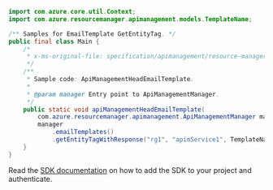 ```java
import com.azure.core.util.Context;
import com.azure.resourcemanager.apimanagement.models.TemplateName;

/** Samples for EmailTemplate GetEntityTag. */
public final class Main {
    /*
     * x-ms-original-file: specification/apimanagement/resource-manager/Microsoft.ApiManagement/stable/2021-08-01/examples/ApiManagementHeadEmailTemplate.json
     */
    /**
     * Sample code: ApiManagementHeadEmailTemplate.
     *
     * @param manager Entry point to ApiManagementManager.
     */
    public static void apiManagementHeadEmailTemplate(
        com.azure.resourcemanager.apimanagement.ApiManagementManager manager) {
        manager
            .emailTemplates()
            .getEntityTagWithResponse("rg1", "apimService1", TemplateName.NEW_ISSUE_NOTIFICATION_MESSAGE, Context.NONE);
    }
}
```

Read the [SDK documentation](https://github.com/Azure/azure-sdk-for-java/blob/azure-resourcemanager-apimanagement_1.0.0-beta.3/sdk/apimanagement/azure-resourcemanager-apimanagement/README.md) on how to add the SDK to your project and authenticate.
